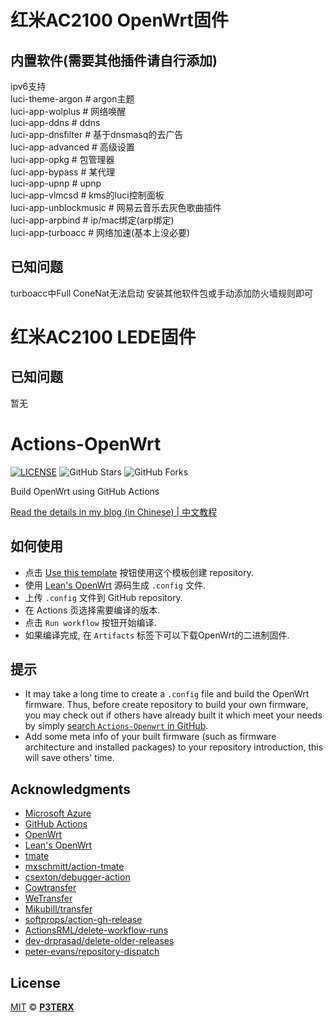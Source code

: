 

# 红米AC2100 OpenWrt固件
## 内置软件(需要其他插件请自行添加)
ipv6支持  
luci-theme-argon # argon主题  
luci-app-wolplus # 网络唤醒  
luci-app-ddns # ddns  
luci-app-dnsfilter # 基于dnsmasq的去广告  
luci-app-advanced # 高级设置  
luci-app-opkg # 包管理器  
luci-app-bypass # 某代理  
luci-app-upnp # upnp  
luci-app-vlmcsd # kms的luci控制面板  
luci-app-unblockmusic # 网易云音乐去灰色歌曲插件  
luci-app-arpbind # ip/mac绑定(arp绑定)  
luci-app-turboacc # 网络加速(基本上没必要)

## 已知问题
turboacc中Full ConeNat无法启动 安装其他软件包或手动添加防火墙规则即可

# 红米AC2100 LEDE固件
## 已知问题

暂无

# Actions-OpenWrt

[![LICENSE](https://img.shields.io/github/license/mashape/apistatus.svg?style=flat-square&label=LICENSE)](https://github.com/Qs315490/RedMi-AC2100-OpenWrt/blob/master/LICENSE)
![GitHub Stars](https://img.shields.io/github/stars/Qs315490/RedMi-AC2100-OpenWrt.svg?style=flat-square&label=Stars&logo=github)
![GitHub Forks](https://img.shields.io/github/forks/Qs315490/RedMi-AC2100-OpenWrt.svg?style=flat-square&label=Forks&logo=github)

Build OpenWrt using GitHub Actions

[Read the details in my blog (in Chinese) | 中文教程](https://p3terx.com/archives/build-openwrt-with-github-actions.html)

## 如何使用

- 点击 [Use this template](https://github.com/Qs315490/RedMi-AC2100-OpenWrt/generate) 按钮使用这个模板创建 repository.
- 使用 [Lean's OpenWrt](https://github.com/coolsnowwolf/lede) 源码生成 `.config` 文件.
- 上传 `.config` 文件到 GitHub repository.
- 在 Actions 页选择需要编译的版本.
- 点击 `Run workflow` 按钮开始编译.
- 如果编译完成, 在 `Artifacts` 标签下可以下载OpenWrt的二进制固件.

## 提示

- It may take a long time to create a `.config` file and build the OpenWrt firmware. Thus, before create repository to build your own firmware, you may check out if others have already built it which meet your needs by simply [search `Actions-Openwrt` in GitHub](https://github.com/search?q=Actions-openwrt).
- Add some meta info of your built firmware (such as firmware architecture and installed packages) to your repository introduction, this will save others' time.

## Acknowledgments

- [Microsoft Azure](https://azure.microsoft.com)
- [GitHub Actions](https://github.com/features/actions)
- [OpenWrt](https://github.com/openwrt/openwrt)
- [Lean's OpenWrt](https://github.com/coolsnowwolf/lede)
- [tmate](https://github.com/tmate-io/tmate)
- [mxschmitt/action-tmate](https://github.com/mxschmitt/action-tmate)
- [csexton/debugger-action](https://github.com/csexton/debugger-action)
- [Cowtransfer](https://cowtransfer.com)
- [WeTransfer](https://wetransfer.com/)
- [Mikubill/transfer](https://github.com/Mikubill/transfer)
- [softprops/action-gh-release](https://github.com/softprops/action-gh-release)
- [ActionsRML/delete-workflow-runs](https://github.com/ActionsRML/delete-workflow-runs)
- [dev-drprasad/delete-older-releases](https://github.com/dev-drprasad/delete-older-releases)
- [peter-evans/repository-dispatch](https://github.com/peter-evans/repository-dispatch)

## License

[MIT](https://github.com/Qs315490/RedMi-AC2100-OpenWrt/blob/main/LICENSE) © [**P3TERX**](https://p3terx.com)
